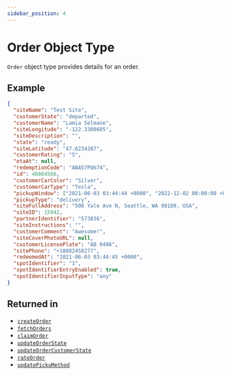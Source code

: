 ```yaml
---
sidebar_position: 4
---
```


# Order Object Type

`Order` object type provides details for an order.

## Example

```json
{
  "siteName": "Test Site",
  "customerState": "departed",
  "customerName": "Lamia Selmane",
  "siteLongitude": "-122.3300605",
  "siteDescription": "",
  "state": "ready",
  "siteLatitude": "47.6234207",
  "customerRating": "5",
  "etaAt": null,
  "redemptionCode": "ABA57PQ674",
  "id": 46084566,
  "customerCarColor": "Silver",
  "customerCarType": "Tesla",
  "pickupWindow": ["2021-06-03 03:44:44 +0000", "2022-12-02 00:00:00 +0000"],
  "pickupType": "delivery",
  "siteFullAddress": "500 Yale Ave N, Seattle, WA 98109, USA",
  "siteID": 15942,
  "partnerIdentifier": "573836",
  "siteInstructions": "",
  "customerComment": "Awesome!",
  "siteCoverPhotoURL": null,
  "customerLicensePlate": "AB 0496",
  "sitePhone": "+18882458277",
  "redeemedAt": "2021-06-03 03:44:45 +0000",
  "spotIdentifier": "1",
  "spotIdentifierEntryEnabled": true,
  "spotIdentifierInputType": "any"
}
```

## Returned in

- [`createOrder`](../../docs/Components/Orders#create-order)
- [`fetchOrders`](../../docs/Components/Orders#fetch-orders)
- [`claimOrder`](../../docs/Components/Orders#claim-order)
- [`updateOrderState`](../../docs/Components/Orders#update-order-state)
- [`updateOrderCustomerState`](../../docs/Components/Orders#update-order-customer-state)
- [`rateOrder`](../../docs/Components/Orders#rate-order)
- [`updatePickuMethod`](../../docs/Components/Orders#update-order-pickup-method)
